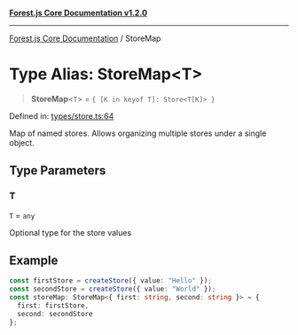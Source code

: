 [**Forest.js Core Documentation v1.2.0**](../README.md)

***

[Forest.js Core Documentation](../README.md) / StoreMap

# Type Alias: StoreMap\<T\>

> **StoreMap**\<`T`\> = `{ [K in keyof T]: Store<T[K]> }`

Defined in: [types/store.ts:64](https://github.com/GrangbelrLurain/forest-js/blob/3b9f0f1236af55b74c90cc45f6935444ec94c11b/packages/core/src/types/store.ts#L64)

Map of named stores.
Allows organizing multiple stores under a single object.

## Type Parameters

### T

`T` = `any`

Optional type for the store values

## Example

```ts
const firstStore = createStore({ value: "Hello" });
const secondStore = createStore({ value: "World" });
const storeMap: StoreMap<{ first: string, second: string }> = {
  first: firstStore,
  second: secondStore
};
```

